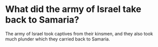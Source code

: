 # What did the army of Israel take back to Samaria?

The army of Israel took captives from their kinsmen, and they also took much plunder which they carried back to Samaria. 